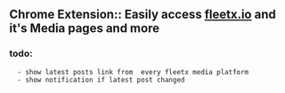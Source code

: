 
## Chrome Extension:: Easily access  [fleetx.io](https://www.fleetx.io) and it's Media pages and more

### todo: 
      - show latest posts link from  every fleetx media platform
      - show notification if latest post changed
